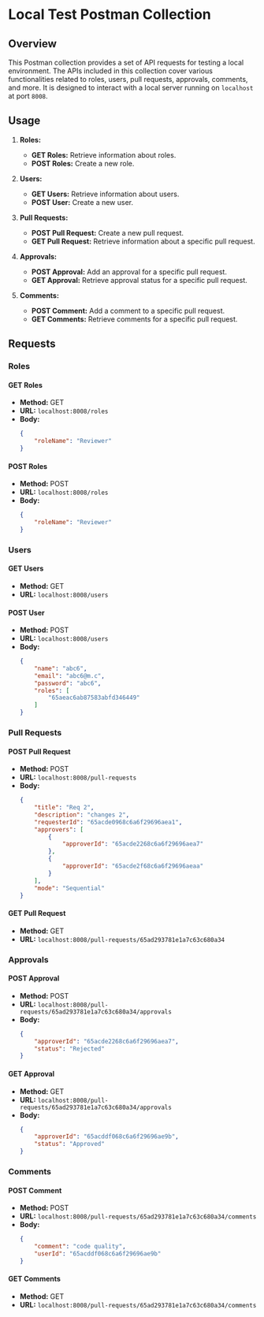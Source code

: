# Local Test Postman Collection

## Overview
This Postman collection provides a set of API requests for testing a local environment. The APIs included in this collection cover various functionalities related to roles, users, pull requests, approvals, comments, and more. It is designed to interact with a local server running on `localhost` at port `8008`.

## Usage

1. **Roles:**
   - **GET Roles:** Retrieve information about roles.
   - **POST Roles:** Create a new role.

2. **Users:**
   - **GET Users:** Retrieve information about users.
   - **POST User:** Create a new user.

3. **Pull Requests:**
   - **POST Pull Request:** Create a new pull request.
   - **GET Pull Request:** Retrieve information about a specific pull request.

4. **Approvals:**
   - **POST Approval:** Add an approval for a specific pull request.
   - **GET Approval:** Retrieve approval status for a specific pull request.

5. **Comments:**
   - **POST Comment:** Add a comment to a specific pull request.
   - **GET Comments:** Retrieve comments for a specific pull request.

## Requests

### Roles
#### GET Roles
- **Method:** GET
- **URL:** `localhost:8008/roles`
- **Body:**
  ```json
  {
      "roleName": "Reviewer"
  }
  ```
#### POST Roles
- **Method:** POST
- **URL:** `localhost:8008/roles`
- **Body:**
  ```json
  {
      "roleName": "Reviewer"
  }
  ```

### Users
#### GET Users
- **Method:** GET
- **URL:** `localhost:8008/users`

#### POST User
- **Method:** POST
- **URL:** `localhost:8008/users`
- **Body:**
  ```json
  {
      "name": "abc6",
      "email": "abc6@m.c",
      "password": "abc6",
      "roles": [
          "65aeac6ab87583abfd346449"
      ]
  }
  ```

### Pull Requests
#### POST Pull Request
- **Method:** POST
- **URL:** `localhost:8008/pull-requests`
- **Body:**
  ```json
  {
      "title": "Req 2",
      "description": "changes 2",
      "requesterId": "65acde0968c6a6f29696aea1",
      "approvers": [
          {
              "approverId": "65acde2268c6a6f29696aea7"
          },
          {
              "approverId": "65acde2f68c6a6f29696aeaa"
          }
      ],
      "mode": "Sequential"
  }
  ```

#### GET Pull Request
- **Method:** GET
- **URL:** `localhost:8008/pull-requests/65ad293781e1a7c63c680a34`

### Approvals
#### POST Approval
- **Method:** POST
- **URL:** `localhost:8008/pull-requests/65ad293781e1a7c63c680a34/approvals`
- **Body:**
  ```json
  {
      "approverId": "65acde2268c6a6f29696aea7",
      "status": "Rejected"
  }
  ```

#### GET Approval
- **Method:** GET
- **URL:** `localhost:8008/pull-requests/65ad293781e1a7c63c680a34/approvals`
- **Body:**
  ```json
  {
      "approverId": "65acddf068c6a6f29696ae9b",
      "status": "Approved"
  }
  ```

### Comments
#### POST Comment
- **Method:** POST
- **URL:** `localhost:8008/pull-requests/65ad293781e1a7c63c680a34/comments`
- **Body:**
  ```json
  {
      "comment": "code quality",
      "userId": "65acddf068c6a6f29696ae9b"
  }
  ```

#### GET Comments
- **Method:** GET
- **URL:** `localhost:8008/pull-requests/65ad293781e1a7c63c680a34/comments`

